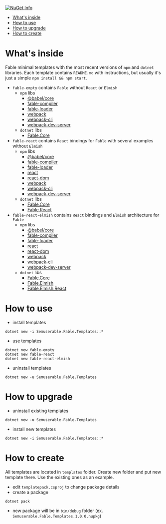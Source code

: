 [![NuGet Info](https://buildstats.info/nuget/semuserable.fable.templates)](https://www.nuget.org/packages/semuserable.fable.templates/)

- [What's inside](#whats-inside)
- [How to use](#how-to-use)
- [How to upgrade](#how-to-upgrade)
- [How to create](#how-to-create)

# What's inside

Fable minimal templates with the most recent versions of `npm` and `dotnet` libraries. Each template contains `README.md` with instructions, but usually it's just a simple `npm install && npm start`.

- `fable-empty` contains `Fable` without `React` or `Elmish`
	- `npm` libs
		- [@babel/core](https://www.npmjs.com/package/@babel/core)
		- [fable-compiler](https://www.npmjs.com/package/fable-compiler)
		- [fable-loader](https://www.npmjs.com/package/fable-loader)
		- [webpack](https://www.npmjs.com/package/webpack)
		- [webpack-cli](https://www.npmjs.com/package/webpack-cli)
		- [webpack-dev-server](https://www.npmjs.com/package/webpack-dev-server)
    - `dotnet` libs
      - [Fable.Core](https://github.com/fable-compiler/Fable/tree/master/src/Fable.Core)
- `fable-react` contains `React` bindings for `Fable` with several examples without `Elmish`
	- `npm` libs
		- [@babel/core](https://www.npmjs.com/package/@babel/core)
		- [fable-compiler](https://www.npmjs.com/package/fable-compiler)
		- [fable-loader](https://www.npmjs.com/package/fable-loader)
		- [react](https://www.npmjs.com/package/react)
		- [react-dom](https://www.npmjs.com/package/react-dom)
		- [webpack](https://www.npmjs.com/package/webpack)
		- [webpack-cli](https://www.npmjs.com/package/webpack-cli)
		- [webpack-dev-server](https://www.npmjs.com/package/webpack-dev-server)
    - `dotnet` libs
      - [Fable.Core](https://github.com/fable-compiler/Fable/tree/master/src/Fable.Core)
      - [Fable.React](https://github.com/fable-compiler/fable-react)
- `fable-react-elmish` contains `React` bindings and `Elmish` architecture for `Fable`
	- `npm` libs
		- [@babel/core](https://www.npmjs.com/package/@babel/core)
		- [fable-compiler](https://www.npmjs.com/package/fable-compiler)
		- [fable-loader](https://www.npmjs.com/package/fable-loader)
		- [react](https://www.npmjs.com/package/react)
		- [react-dom](https://www.npmjs.com/package/react-dom)
		- [webpack](https://www.npmjs.com/package/webpack)
		- [webpack-cli](https://www.npmjs.com/package/webpack-cli)
		- [webpack-dev-server](https://www.npmjs.com/package/webpack-dev-server)
    - `dotnet` libs
      - [Fable.Core](https://github.com/fable-compiler/Fable/tree/master/src/Fable.Core)
      - [Fable.Elmish](https://github.com/elmish/elmish)
      - [Fable.Elmish.React](https://github.com/elmish/react)

# How to use

* install templates

```code
dotnet new -i Semuserable.Fable.Templates::*
```

* use templates

```code
dotnet new fable-empty
dotnet new fable-react
dotnet new fable-react-elmish
```

* uninstall templates

```code
dotnet new -u Semuserable.Fable.Templates
```

# How to upgrade

* uninstall existing templates

```code
dotnet new -u Semuserable.Fable.Templates
```

* install new templates

```code
dotnet new -i Semuserable.Fable.Templates::*
```

# How to create

All templates are located in `templates` folder. Create new folder and put new template there. Use the existing ones as an example.

* edit `templatepack.csproj` to change package details
* create a package
```
dotnet pack
```
* new package will be in `bin/debug` folder (ex. `Semuserable.Fable.Templates.1.0.0.nupkg`)